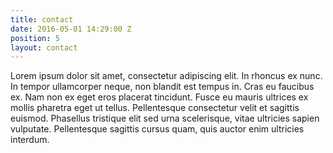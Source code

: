```yaml
---
title: contact
date: 2016-05-01 14:29:00 Z
position: 5
layout: contact
---
```


Lorem ipsum dolor sit amet, consectetur adipiscing elit. In rhoncus ex nunc. In tempor ullamcorper neque, non blandit est tempus in. Cras eu faucibus ex. Nam non ex eget eros placerat tincidunt. Fusce eu mauris ultrices ex mollis pharetra eget ut tellus. Pellentesque consectetur velit et sagittis euismod. Phasellus tristique elit sed urna scelerisque, vitae ultricies sapien vulputate. Pellentesque sagittis cursus quam, quis auctor enim ultricies interdum.
